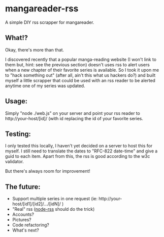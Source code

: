 # mangareader-rss

A simple DIY rss scrapper for mangareader.


## What!?

Okay, there's more than that.

I discovered recently that a popular manga-reading website (I won't link to them but, hint: see the previous section) doesn't uses rss to alert users when a new chapter of their favorite series is available. So I took it upon me to "hack something out" (after all, ain't this what us hackers do?) and built myself a little scrapper that could be used with an rss reader to be alerted anytime one of my series was updated.


## Usage:

Simply "node ./web.js" on your server and point your rss reader to http://your-host/[id]/ (with id replacing the id of your favorite series.


## Testing:

I only tested this locally, I haven't yet decided on a server to host this for myself. I still need to translate the dates to "RFC-822 date-time" and give a guid to each item. Apart from this, the rss is good according to the w3c validator.

But there's always room for improvement!


## The future:

 * Support multiple series in one request (ie: http://your-host/[id1]/[id2]/.../[idN]/ )
 * "Real" rss ([node-rss](https://github.com/dylang/node-rss) should do the trick)
 * Accounts?
 * Pictures?
 * Code refactoring?
 * What's next?